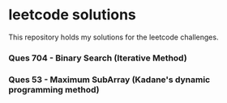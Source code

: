 # leetcode solutions
This repository holds my solutions for the leetcode challenges.

### Ques 704 - Binary Search (Iterative Method)
### Ques 53 - Maximum SubArray (Kadane's dynamic programming method)
